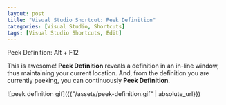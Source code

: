```yaml
---
layout: post
title: "Visual Studio Shortcut: Peek Definition"
categories: [Visual Studio, Shortcuts]
tags: [Visual Studio Shortcuts, Edit]
---
```


Peek Definition: Alt + F12

This is awesome! __Peek Definition__ reveals a definition in an in-line window, thus maintaining your current location. And, from the definition you are currently peeking, you can continuously __Peek Definition__.
  
![peek definition gif]({{"/assets/peek-definition.gif" | absolute_url}})